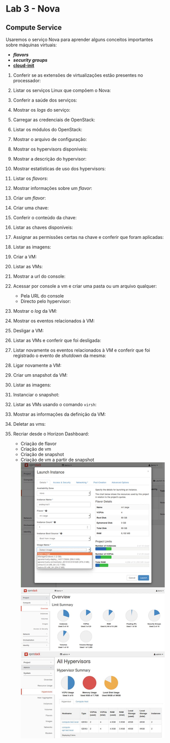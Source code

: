 # Lab 3 - Nova

## Compute Service
Usaremos o serviço Nova para aprender alguns conceitos importantes sobre máquinas virtuais:
 - ***flavors***
 - ***security groups***
 - **[cloud-init](https://cloud-init.io/)**

1. Conferir se as extensões de virtualizações estão presentes no processador:

2.	Listar os serviços Linux que compõem o Nova:

3.	Conferir a saúde dos serviços:

4.	Mostrar os *logs* do serviço:

5. Carregar as credenciais de OpenStack:

6.	Listar os módulos do OpenStack:

7.	Mostrar o arquivo de configuração:

8.	Mostrar os hypervisors disponíveis:

9.	Mostrar a descrição do hypervisor:

10.	Mostrar estatísticas de uso dos hypervisors:

11.	Listar os *flavors*:

12.	Mostrar informações sobre um *flavor*:

13.	Criar um *flavor*: 

14.	Criar uma chave:

15.	Conferir o conteúdo da chave:

16.	Listar as chaves disponíveis:

17.	Assignar as permissões certas na chave e conferir que foram aplicadas:

18.	Listar as imagens:

19.	Criar a VM: 

20.	Listar as VMs:

21.	Mostrar a url do console:

22.	Acessar por console a vm e criar uma pasta ou um arquivo qualquer:
    - Pela URL do console
    - Directo pelo hypervisor:
    
23.	Mostrar o *log* da VM:

24.	Mostrar os eventos relacionados à VM:

25.	Desligar a VM:

26.	Listar as VMs e conferir que foi desligada:

27.	Listar novamente os eventos relacionados à VM e conferir que foi registrado o evento de *shutdown* da mesma:

28.	Ligar novamente a VM:

29.	Criar um snapshot da VM:

30.	Listar as imagens:

31.	Instanciar o snapshot:

32.	Listar as VMs usando o comando `virsh`:

33.	Mostrar as informações da definição da VM:

34.	Deletar as vms:

35. Recriar desde o Horizon Dashboard:
    - Criação de flavor 
    - Criação de vm
    - Criação de snapshot
    - Criação de vm a partir de snapshot
    ![](/cld/openstack/img/nova1.png)
    ![](/cld/openstack/img/nova2.png)
    ![](/cld/openstack/img/nova3.png)

